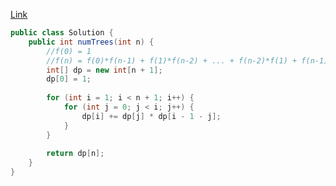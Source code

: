 [Link](https://leetcode.com/problems/unique-binary-search-trees/)

```java
public class Solution {
    public int numTrees(int n) {
        //f(0) = 1
        //f(n) = f(0)*f(n-1) + f(1)*f(n-2) + ... + f(n-2)*f(1) + f(n-1)*f(0)
        int[] dp = new int[n + 1];
        dp[0] = 1;
        
        for (int i = 1; i < n + 1; i++) {
            for (int j = 0; j < i; j++) {
                dp[i] += dp[j] * dp[i - 1 - j];
            }
        }
        
        return dp[n];
    }
}
